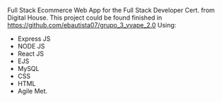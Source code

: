 Full Stack Ecommerce Web App for the Full Stack Developer Cert. from Digital House.
This project could be found finished in https://github.com/ebautista07/grupo_3_vvape_2.0
Using:
- Express JS 
- NODE JS
- React JS
- EJS
- MySQL
- CSS 
- HTML
- Agile Met.
